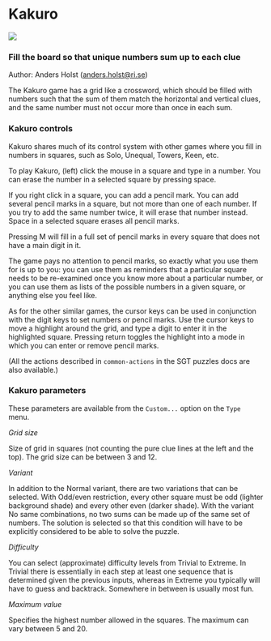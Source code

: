 # Kakuro

![](https://raw.githubusercontent.com/Anders-Holst/sgt-puzzles-aho-extensions/kakuro.png)

### Fill the board so that unique numbers sum up to each clue

Author: Anders Holst (anders.holst@ri.se)

The Kakuro game has a grid like a crossword, which should be filled
with numbers such that the sum of them match the horizontal and
vertical clues, and the same number must not occur more than once in
each sum.

### Kakuro controls

Kakuro shares much of its control system with other games where you
fill in numbers in squares, such as Solo, Unequal, Towers, Keen, etc.

To play Kakuro, (left) click the mouse in a square and type in a
number. You can erase the number in a selected square by pressing
space.

If you right click in a square, you can add a pencil mark. You can add
several pencil marks in a square, but not more than one of each
number. If you try to add the same number twice, it will erase that
number instead. Space in a selected square erases all pencil marks.

Pressing M will fill in a full set of pencil marks in every square
that does not have a main digit in it.

The game pays no attention to pencil marks, so exactly what you use
them for is up to you: you can use them as reminders that a
particular square needs to be re-examined once you know more about a
particular number, or you can use them as lists of the possible
numbers in a given square, or anything else you feel like.

As for the other similar games, the cursor keys can be used in
conjunction with the digit keys to set numbers or pencil marks. Use
the cursor keys to move a highlight around the grid, and type a digit
to enter it in the highlighted square. Pressing return toggles the
highlight into a mode in which you can enter or remove pencil marks.

(All the actions described in `common-actions` in the SGT puzzles docs
are also available.)

### Kakuro parameters

These parameters are available from the `Custom...` option on the
`Type` menu.

*Grid size*

Size of grid in squares (not counting the pure clue lines at the
left and the top). The grid size can be between 3 and 12.

*Variant*

In addition to the Normal variant, there are two variations that
can be selected. With Odd/even restriction, every other square must be
odd (lighter background shade) and every other even (darker
shade). With the variant No same combinations, no two sums can be made
up of the same set of numbers. The solution is selected so that this
condition will have to be explicitly considered to be able to solve
the puzzle.

*Difficulty*

You can select (approximate) difficulty levels from Trivial to
Extreme. In Trivial there is essentially in each step at least one
sequence that is determined given the previous inputs, whereas in
Extreme you typically will have to guess and backtrack. Somewhere in
between is usually most fun.

*Maximum value*

Specifies the highest number allowed in the squares. The maximum
can vary between 5 and 20.  
